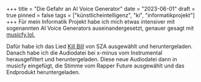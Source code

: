 +++
title = "Die Gefahr an AI Voice Generator"
date = "2023-06-01"
draft = true
pinned = false
tags = ["künstlicheintelligenz", "ki", "informatikprojekt"]
+++
Für mein Informatik Projekt habe ich mich etwas intensiver mit sogenannten AI Voice Generators auseinandergesetzt, genauer gesagt mit [musicfy.lol.](https://musicfy.lol) 

Dafür habe ich das Lied [Kill Bill](https://www.youtube.com/watch?v=SQnc1QibapQ) von SZA ausgewählt und heruntergeladen. Danach habe ich die Audiodatei bei x-minus vom Instrumental herausgefiltert und heruntergeladen. Diese neue Audiodatei dann in musicfy eingefügt, die Stimme vom Rapper Future ausgewählt und das Endprodukt heruntergeladen.